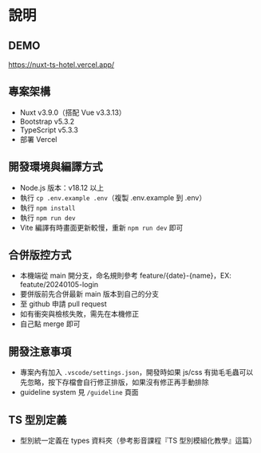 # 說明

## DEMO
https://nuxt-ts-hotel.vercel.app/

## 專案架構

* Nuxt v3.9.0（搭配 Vue v3.3.13）
* Bootstrap v5.3.2
* TypeScript v5.3.3
* 部署 Vercel

## 開發環境與編譯方式

* Node.js 版本：v18.12 以上
* 執行 `cp .env.example .env`（複製 .env.example 到 .env）
* 執行 `npm install`
* 執行 `npm run dev`
* Vite 編譯有時畫面更新較慢，重新 `npm run dev` 即可

## 合併版控方式

* 本機端從 main 開分支，命名規則參考 feature/{date}-{name}，EX: featute/20240105-login
* 要併版前先合併最新 main 版本到自己的分支
* 至 github 申請 pull request
* 如有衝突與檢核失敗，需先在本機修正
* 自己點 merge 即可

## 開發注意事項

* 專案內有加入 `.vscode/settings.json`，開發時如果 js/css 有拋毛毛蟲可以先忽略，按下存檔會自行修正排版，如果沒有修正再手動排除
* guideline system 見 `/guideline` 頁面

## TS 型別定義

* 型別統一定義在 types 資料夾（參考影音課程『TS 型別模組化教學』這篇）
